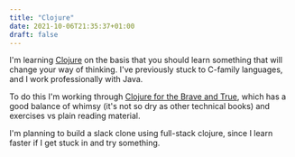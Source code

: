 ```yaml
---
title: "Clojure"
date: 2021-10-06T21:35:37+01:00
draft: false
---
```


I'm learning [Clojure](https://clojure.org) on the basis that you should learn something that will change your way of thinking. I've previously stuck to C-family languages, and I work professionally with Java.

To do this I'm working through [Clojure for the Brave and True](https://nostarch.com/clojure), which has a good balance of whimsy (it's not so dry as other technical books) and exercises vs plain reading material.

I'm planning to build a slack clone using full-stack clojure, since I learn faster if I get stuck in and try something.

